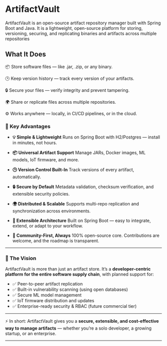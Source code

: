 # ArtifactVault
ArtifactVault is an open-source artifact repository manager built with Spring Boot and Java. It is a lightweight, open-source platform for storing, versioning, securing, and replicating binaries and artifacts across multiple repositories

## What It Does

📦 Store software files — like .jar, .zip, or any binary.

🕒 Keep version history — track every version of your artifacts.

🔒 Secure your files — verify integrity and prevent tampering.

🌍 Share or replicate files across multiple repositories.

⚙️ Works anywhere — locally, in CI/CD pipelines, or in the cloud.

### 🔹 Key Advantages

* **💡 Simple & Lightweight**
  Runs on Spring Boot with H2/Postgres — install in minutes, not hours.

* **📦 Universal Artifact Support**
  Manage JARs, Docker images, ML models, IoT firmware, and more.

* **🕒 Version Control Built-In**
  Track versions of every artifact, automatically.

* **🔒 Secure by Default**
  Metadata validation, checksum verification, and extensible security policies.

* **🌍 Distributed & Scalable**
  Supports multi-repo replication and synchronization across environments.

* **🧩 Extensible Architecture**
  Built on Spring Boot — easy to integrate, extend, or adapt to your workflow.

* **🤝 Community-First, Always**
  100% open-source core. Contributions are welcome, and the roadmap is transparent.

---

### 🔮 The Vision

ArtifactVault is more than just an artifact store.
It’s a **developer-centric platform for the entire software supply chain**, with planned support for:

* ✅ Peer-to-peer artifact replication
* ✅ Built-in vulnerability scanning (using open databases)
* ✅ Secure ML model management
* ✅ IoT firmware distribution and updates
* ✅ Enterprise-ready security & RBAC (future commercial tier)

---

⚡ In short:
ArtifactVault gives you a **secure, extensible, and cost-effective way to manage artifacts** — whether you’re a solo developer, a growing startup, or an enterprise.

---

